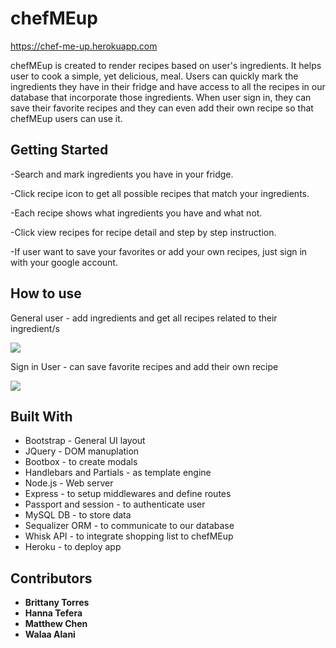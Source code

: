 # chefMEup
https://chef-me-up.herokuapp.com

chefMEup is created to render recipes based on user's ingredients. It helps user to cook a simple, yet delicious, meal.
Users can quickly mark the ingredients they have in their fridge and have access to all the recipes in our database that 
incorporate those ingredients. When user sign in, they can save their favorite recipes and they can even add their own recipe so that chefMEup users can use it.

## Getting Started

-Search and mark ingredients you have in your fridge.

-Click recipe icon to get all possible recipes that match your ingredients.

-Each recipe shows what ingredients you have and what not.

-Click view recipes for recipe detail and step by step instruction.

-If user want to save your favorites or add your own recipes, just sign in with your google account.

## How to use
General user - add ingredients and get all recipes related to their ingredient/s

<img src="https://github.com/matteuc/chef-me-up/blob/master/public/images/chefMEup.gif">


Sign in User - can save favorite recipes and add their own recipe

<img src="https://github.com/matteuc/chef-me-up/blob/master/public/images/chefMEup-SignInUser.gif">

## Built With

* Bootstrap - General UI layout
* JQuery - DOM manuplation
* Bootbox - to create modals 
* Handlebars and Partials - as template engine
* Node.js - Web server
* Express - to setup middlewares and define routes
* Passport and session - to authenticate user 
* MySQL DB - to store data
* Sequalizer ORM - to communicate to our database
* Whisk API - to integrate shopping list to chefMEup
* Heroku - to deploy app


## Contributors

* **Brittany Torres** 
* **Hanna Tefera**
* **Matthew Chen** 
* **Walaa Alani** 
